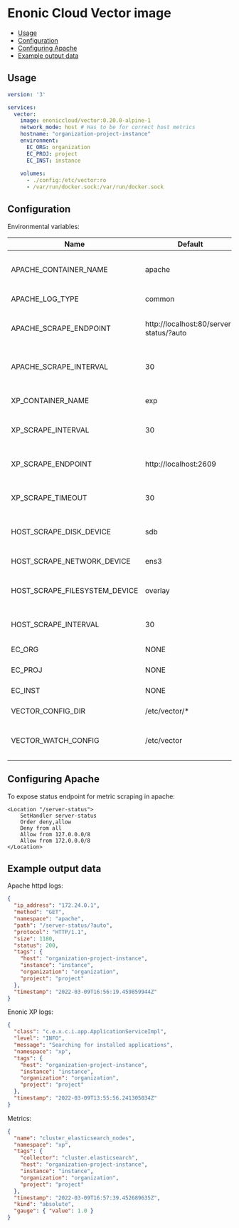 <h1>Enonic Cloud Vector image</h1>

- [Usage](#usage)
- [Configuration](#configuration)
- [Configuring Apache](#configuring-apache)
- [Example output data](#example-output-data)

## Usage

```yaml
version: '3'

services:
  vector:
    image: enoniccloud/vector:0.20.0-alpine-1
    network_mode: host # Has to be for correct host metrics
    hostname: "organization-project-instance"
    environment:
      EC_ORG: organization
      EC_PROJ: project
      EC_INST: instance
      
    volumes:
      - ./config:/etc/vector:ro
      - /var/run/docker.sock:/var/run/docker.sock
```

## Configuration

Environmental variables:

| Name | Default | Description |
| --- | --- | --- |
| APACHE_CONTAINER_NAME | apache | Name of Apache container to collect logs |
| APACHE_LOG_TYPE | common | Log type of Apache logs |
| APACHE_SCRAPE_ENDPOINT | http://localhost:80/server-status/?auto | Endpoint for Apache metrics scraping |
| APACHE_SCRAPE_INTERVAL | 30 | Interval for Apache metrics scraping |
| XP_CONTAINER_NAME | exp | Name of XP container to collect logs |
| XP_SCRAPE_INTERVAL | 30 | Interval for XP metrics scraping |
| XP_SCRAPE_ENDPOINT | http://localhost:2609 | Endpoint for Apache metrics scraping |
| XP_SCRAPE_TIMEOUT | 30 | Timeout for XP metrics scraping |
| HOST_SCRAPE_DISK_DEVICE | sdb | Disk to scrape for read/write data |
| HOST_SCRAPE_NETWORK_DEVICE | ens3 | Network card for io metrics |
| HOST_SCRAPE_FILESYSTEM_DEVICE | overlay | Disk device to scrape for disk usage data |
| HOST_SCRAPE_INTERVAL | 30 | Interval for XP metrics scraping |
| EC_ORG | NONE | Enonic Cloud Organization |
| EC_PROJ | NONE | Enonic Cloud Project |
| EC_INST | NONE | Enonic Cloud Instance |
| VECTOR_CONFIG_DIR | /etc/vector/* | Configuration directories |
| VECTOR_WATCH_CONFIG | /etc/vector | Directory to watch for config changes |

## Configuring Apache

To expose status endpoint for metric scraping in apache:

```
<Location "/server-status">
    SetHandler server-status
    Order deny,allow
    Deny from all
    Allow from 127.0.0.0/8
    Allow from 172.0.0.0/8
</Location>
```

## Example output data

Apache httpd logs:

```json
{
  "ip_address": "172.24.0.1",
  "method": "GET",
  "namespace": "apache",
  "path": "/server-status/?auto",
  "protocol": "HTTP/1.1",
  "size": 1180,
  "status": 200,
  "tags": {
    "host": "organization-project-instance",
    "instance": "instance",
    "organization": "organization",
    "project": "project"
  },
  "timestamp": "2022-03-09T16:56:19.459859944Z"
}
```

Enonic XP logs:

```json
{
  "class": "c.e.x.c.i.app.ApplicationServiceImpl",
  "level": "INFO",
  "message": "Searching for installed applications",
  "namespace": "xp",
  "tags": {
    "host": "organization-project-instance",
    "instance": "instance",
    "organization": "organization",
    "project": "project"
  },
  "timestamp": "2022-03-09T13:55:56.241305034Z"
}
```

Metrics:

```json
{
  "name": "cluster_elasticsearch_nodes",
  "namespace": "xp",
  "tags": {
    "collector": "cluster.elasticsearch",
    "host": "organization-project-instance",
    "instance": "instance",
    "organization": "organization",
    "project": "project"
  },
  "timestamp": "2022-03-09T16:57:39.452689635Z",
  "kind": "absolute",
  "gauge": { "value": 1.0 }
}
```
